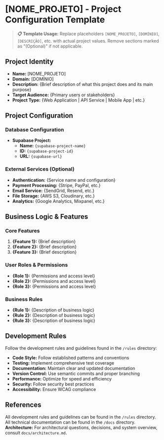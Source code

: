 # [NOME_PROJETO] - Project Configuration Template

> **📋 Template Usage:** Replace placeholders `[NOME_PROJETO]`, `[DOMÍNIO]`, `[DESCRIÇÃO]`, etc. with actual project values. Remove sections marked as "(Optional)" if not applicable.

## Project Identity

* **Name:** [NOME_PROJETO]
* **Domain:** [DOMÍNIO]
* **Description:** {Brief description of what this project does and its main purpose}
* **Target Audience:** {Primary users or stakeholders}
* **Project Type:** {Web Application | API Service | Mobile App | etc.}

## Project Configuration

### Database Configuration

* **Supabase Project:**
  * **Name:** `{supabase-project-name}`
  * **ID:** `{supabase-project-id}`
  * **URL:** `{supabase-url}`

### External Services (Optional)

* **Authentication:** {Service name and configuration}
* **Payment Processing:** {Stripe, PayPal, etc.}
* **Email Service:** {SendGrid, Resend, etc.}
* **File Storage:** {AWS S3, Cloudinary, etc.}
* **Analytics:** {Google Analytics, Mixpanel, etc.}

## Business Logic & Features

### Core Features

1. **{Feature 1}:** {Brief description}
2. **{Feature 2}:** {Brief description}
3. **{Feature 3}:** {Brief description}

### User Roles & Permissions

* **{Role 1}:** {Permissions and access level}
* **{Role 2}:** {Permissions and access level}
* **{Role 3}:** {Permissions and access level}

### Business Rules

* **{Rule 1}:** {Description of business logic}
* **{Rule 2}:** {Description of business logic}
* **{Rule 3}:** {Description of business logic}

## Development Rules

Follow the development rules and guidelines found in the `/rules` directory:

* **Code Style:** Follow established patterns and conventions
* **Testing:** Implement comprehensive test coverage
* **Documentation:** Maintain clear and updated documentation
* **Version Control:** Use semantic commits and proper branching
* **Performance:** Optimize for speed and efficiency
* **Security:** Follow security best practices
* **Accessibility:** Ensure WCAG compliance

## References

All development rules and guidelines can be found in the `/rules` directory.
All technical documentation can be found in the `/docs` directory.
**Architecture:** For architectural questions, decisions, and system overview, consult `docs/architecture.md`.